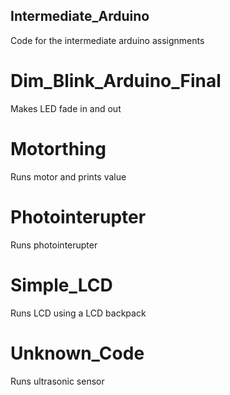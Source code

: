 ## Intermediate_Arduino
Code for the intermediate arduino assignments


# Dim_Blink_Arduino_Final
Makes LED fade in and out

# Motorthing
Runs motor and prints value

# Photointerupter
Runs photointerupter 

# Simple_LCD
Runs LCD using a LCD backpack

# Unknown_Code
Runs ultrasonic sensor
